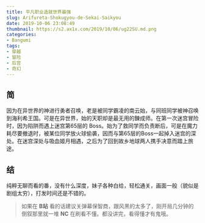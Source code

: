 ```yaml
---
title: 平凡职业造就世界最强
slug: Arifureta-Shokugyou-de-Sekai-Saikyou
date: 2019-10-06 23:08:49
thumbnail: https://s2.ax1x.com/2019/10/06/ug22SU.md.png
categories:
- Bangumi
tags:
- 穿越
- 冒险
- 后宫
- 奇幻
---
```


## 简
因为在异世界的神进行勇者召唤，老是被同学霸凌的南云始，与同班同学被神召唤到海利希王国。可是在异世界，始的天职却是最无用的鍊成师。在第一次迷宫冒险时，因为陷阱而遇上迷宫第65层的 Boss。始为了救同学而负责断后，可是在魔力耗尽要撤退时，被某位同学放火球偷袭，因而与第65层的Boss一起掉入迷宫的深处。在迷宫深处与吸血姬月相遇，之后为了回到故乡地球两人携手决意而踏上旅途。

## 结
纯粹无聊而看的番，没有什么深度，妹子各种白给，轻松通关，画面一般（貌似是剧组太穷），打发时间还是不错的。

> 如果在 **B站** 看的话建议关弹幕保智商，跟风黑的太多了，刚开局几分钟的倒叙那里就一堆 **NC** 在刷看不懂。都没讲完，看得懂才有鬼哦。
